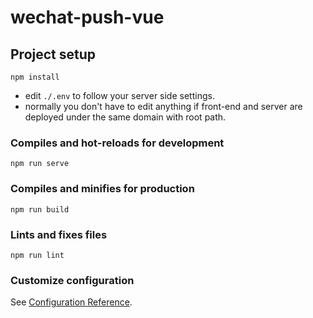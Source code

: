# wechat-push-vue

## Project setup
```
npm install
```

+ edit `./.env` to follow your server side settings.
+ normally you don't have to edit anything if front-end and server are deployed under the same domain with root path.

### Compiles and hot-reloads for development
```
npm run serve
```

### Compiles and minifies for production
```
npm run build
```

### Lints and fixes files
```
npm run lint
```

### Customize configuration
See [Configuration Reference](https://cli.vuejs.org/config/).

